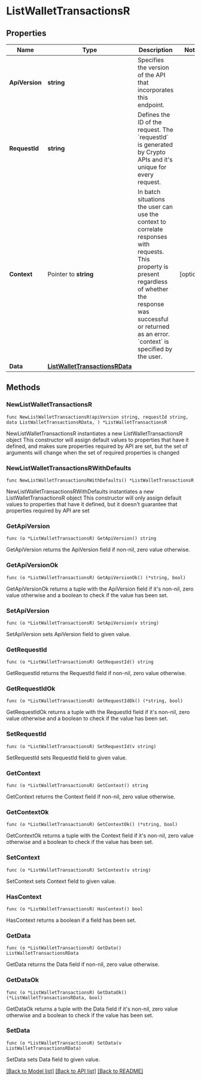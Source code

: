 # ListWalletTransactionsR

## Properties

Name | Type | Description | Notes
------------ | ------------- | ------------- | -------------
**ApiVersion** | **string** | Specifies the version of the API that incorporates this endpoint. | 
**RequestId** | **string** | Defines the ID of the request. The &#x60;requestId&#x60; is generated by Crypto APIs and it&#39;s unique for every request. | 
**Context** | Pointer to **string** | In batch situations the user can use the context to correlate responses with requests. This property is present regardless of whether the response was successful or returned as an error. &#x60;context&#x60; is specified by the user. | [optional] 
**Data** | [**ListWalletTransactionsRData**](ListWalletTransactionsRData.md) |  | 

## Methods

### NewListWalletTransactionsR

`func NewListWalletTransactionsR(apiVersion string, requestId string, data ListWalletTransactionsRData, ) *ListWalletTransactionsR`

NewListWalletTransactionsR instantiates a new ListWalletTransactionsR object
This constructor will assign default values to properties that have it defined,
and makes sure properties required by API are set, but the set of arguments
will change when the set of required properties is changed

### NewListWalletTransactionsRWithDefaults

`func NewListWalletTransactionsRWithDefaults() *ListWalletTransactionsR`

NewListWalletTransactionsRWithDefaults instantiates a new ListWalletTransactionsR object
This constructor will only assign default values to properties that have it defined,
but it doesn't guarantee that properties required by API are set

### GetApiVersion

`func (o *ListWalletTransactionsR) GetApiVersion() string`

GetApiVersion returns the ApiVersion field if non-nil, zero value otherwise.

### GetApiVersionOk

`func (o *ListWalletTransactionsR) GetApiVersionOk() (*string, bool)`

GetApiVersionOk returns a tuple with the ApiVersion field if it's non-nil, zero value otherwise
and a boolean to check if the value has been set.

### SetApiVersion

`func (o *ListWalletTransactionsR) SetApiVersion(v string)`

SetApiVersion sets ApiVersion field to given value.


### GetRequestId

`func (o *ListWalletTransactionsR) GetRequestId() string`

GetRequestId returns the RequestId field if non-nil, zero value otherwise.

### GetRequestIdOk

`func (o *ListWalletTransactionsR) GetRequestIdOk() (*string, bool)`

GetRequestIdOk returns a tuple with the RequestId field if it's non-nil, zero value otherwise
and a boolean to check if the value has been set.

### SetRequestId

`func (o *ListWalletTransactionsR) SetRequestId(v string)`

SetRequestId sets RequestId field to given value.


### GetContext

`func (o *ListWalletTransactionsR) GetContext() string`

GetContext returns the Context field if non-nil, zero value otherwise.

### GetContextOk

`func (o *ListWalletTransactionsR) GetContextOk() (*string, bool)`

GetContextOk returns a tuple with the Context field if it's non-nil, zero value otherwise
and a boolean to check if the value has been set.

### SetContext

`func (o *ListWalletTransactionsR) SetContext(v string)`

SetContext sets Context field to given value.

### HasContext

`func (o *ListWalletTransactionsR) HasContext() bool`

HasContext returns a boolean if a field has been set.

### GetData

`func (o *ListWalletTransactionsR) GetData() ListWalletTransactionsRData`

GetData returns the Data field if non-nil, zero value otherwise.

### GetDataOk

`func (o *ListWalletTransactionsR) GetDataOk() (*ListWalletTransactionsRData, bool)`

GetDataOk returns a tuple with the Data field if it's non-nil, zero value otherwise
and a boolean to check if the value has been set.

### SetData

`func (o *ListWalletTransactionsR) SetData(v ListWalletTransactionsRData)`

SetData sets Data field to given value.



[[Back to Model list]](../README.md#documentation-for-models) [[Back to API list]](../README.md#documentation-for-api-endpoints) [[Back to README]](../README.md)


